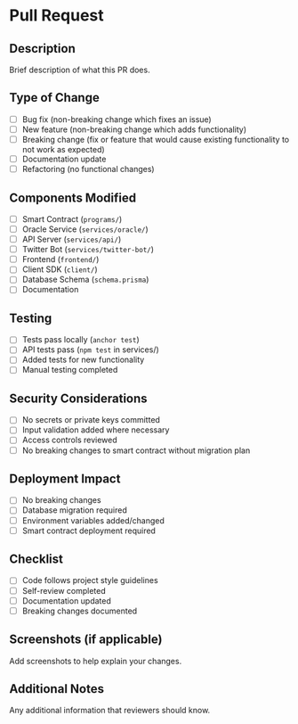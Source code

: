 # Pull Request

## Description
Brief description of what this PR does.

## Type of Change
- [ ] Bug fix (non-breaking change which fixes an issue)
- [ ] New feature (non-breaking change which adds functionality)
- [ ] Breaking change (fix or feature that would cause existing functionality to not work as expected)
- [ ] Documentation update
- [ ] Refactoring (no functional changes)

## Components Modified
- [ ] Smart Contract (`programs/`)
- [ ] Oracle Service (`services/oracle/`)
- [ ] API Server (`services/api/`)
- [ ] Twitter Bot (`services/twitter-bot/`)
- [ ] Frontend (`frontend/`)
- [ ] Client SDK (`client/`)
- [ ] Database Schema (`schema.prisma`)
- [ ] Documentation

## Testing
- [ ] Tests pass locally (`anchor test`)
- [ ] API tests pass (`npm test` in services/)
- [ ] Added tests for new functionality
- [ ] Manual testing completed

## Security Considerations
- [ ] No secrets or private keys committed
- [ ] Input validation added where necessary
- [ ] Access controls reviewed
- [ ] No breaking changes to smart contract without migration plan

## Deployment Impact
- [ ] No breaking changes
- [ ] Database migration required
- [ ] Environment variables added/changed
- [ ] Smart contract deployment required

## Checklist
- [ ] Code follows project style guidelines
- [ ] Self-review completed
- [ ] Documentation updated
- [ ] Breaking changes documented

## Screenshots (if applicable)
Add screenshots to help explain your changes.

## Additional Notes
Any additional information that reviewers should know. 